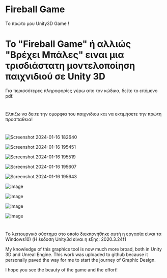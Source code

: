 # Fireball Game

Το πρώτο μου Unity3D Game !

# Το "Fireball Game" ή αλλιώς "Βρέχει Μπάλες" ειναι μια τρισδιάστατη μοντελοποίηση παιχνιδιού σε Unity 3D 

Για περισσότερες πληροφορίες γύρω απο τον κώδικα, δείτε το επόμενο pdf.


#
Ελπιζω να δειτε την ομορφια του παιχνιδιου και να εκτιμήσετε την πρώτη προσπαθεια! 


#
#



![Screenshot 2024-01-16 182640](https://github.com/StavroulaKoutsikou/Fireball/assets/72344015/4a090a2b-1a17-4575-81f9-12836e8fa222)


![Screenshot 2024-01-16 195451](https://github.com/StavroulaKoutsikou/Fireball/assets/72344015/4f3c56a9-a6cc-4039-b596-d0fe0f112a67)


![Screenshot 2024-01-16 195519](https://github.com/StavroulaKoutsikou/Fireball/assets/72344015/d479907b-ed25-4f51-886b-5df1cf7124c4)


![Screenshot 2024-01-16 195607](https://github.com/StavroulaKoutsikou/Fireball/assets/72344015/5a35a222-96e4-4b12-8fc5-1090a1bada44)


![Screenshot 2024-01-16 195643](https://github.com/StavroulaKoutsikou/Fireball/assets/72344015/69434e77-9132-4a14-91a1-0aed2b556b25)


![image](https://github.com/StavroulaKoutsikou/Fireball/assets/72344015/ea5b9bf5-3246-4fb9-aee7-a409c5b68178)


![image](https://github.com/StavroulaKoutsikou/Fireball/assets/72344015/d07bdf92-2567-41f9-a247-83e8c1fcbb1e)


![image](https://github.com/StavroulaKoutsikou/Fireball/assets/72344015/aa180d37-2d88-4125-9d92-72386390821b)


![image](https://github.com/StavroulaKoutsikou/Fireball/assets/72344015/270c2f9a-9571-4a7a-a713-fca3d81fa04a)


#
#
#

Το λειτουργικό σύστημα στο οποίο διεκπονήθηκε αυτή η εργασία είναι τα Windows10)
(Η έκδοση Unity3d είναι η εξης: 2020.3.24f1

  My knowledge of this graphics tool is now much more broad, both in Unity 3D and Unreal Engine. 
  This work was uploaded to github because it personally paved the way for me to start the journey of Graphic Design.
  
  
  
  I hope you see the beauty of the game and the effort! 
